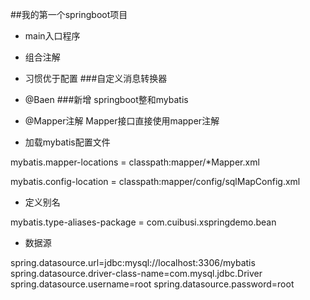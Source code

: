 ##我的第一个springboot项目
 - main入口程序
 - 组合注解
 - 习惯优于配置
###自定义消息转换器
 - @Baen
###新增 springboot整和mybatis
 - @Mapper注解
 Mapper接口直接使用mapper注解
 
 - 加载mybatis配置文件
 
 mybatis.mapper-locations = classpath:mapper/*Mapper.xml
 
 mybatis.config-location = classpath:mapper/config/sqlMapConfig.xml
 - 定义别名
 
 mybatis.type-aliases-package = com.cuibusi.xspringdemo.bean
 - 数据源
 
 spring.datasource.url=jdbc:mysql://localhost:3306/mybatis
 spring.datasource.driver-class-name=com.mysql.jdbc.Driver
 spring.datasource.username=root
 spring.datasource.password=root

 
 